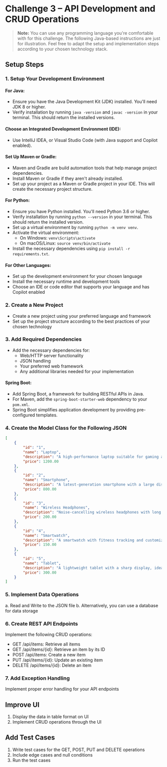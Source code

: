 # Challenge 3 – API Development and CRUD Operations

> **Note:** You can use any programming language you're comfortable with for this challenge. The following Java-based instructions are just for illustration. Feel free to adapt the setup and implementation steps according to your chosen technology stack.

## Setup Steps

### 1. Setup Your Development Environment

#### For Java:
- Ensure you have the Java Development Kit (JDK) installed. You'll need JDK 8 or higher.
- Verify installation by running `java -version` and `javac -version` in your terminal. This should return the installed versions.

#### Choose an Integrated Development Environment (IDE):
- Use IntelliJ IDEA, or Visual Studio Code (with Java support and Copilot enabled).

#### Set Up Maven or Gradle:
- Maven and Gradle are build automation tools that help manage project dependencies.
- Install Maven or Gradle if they aren't already installed.
- Set up your project as a Maven or Gradle project in your IDE. This will create the necessary project structure.

#### For Python:
- Ensure you have Python installed. You'll need Python 3.6 or higher.
- Verify installation by running `python --version` in your terminal. This should return the installed version.
- Set up a virtual environment by running `python -m venv venv`.
- Activate the virtual environment:
  - On Windows: `venv\Scripts\activate`
  - On macOS/Linux: `source venv/bin/activate`
- Install the necessary dependencies using `pip install -r requirements.txt`.

#### For Other Languages:
- Set up the development environment for your chosen language
- Install the necessary runtime and development tools
- Choose an IDE or code editor that supports your language and has Copilot enabled

### 2. Create a New Project
- Create a new project using your preferred language and framework
- Set up the project structure according to the best practices of your chosen technology

### 3. Add Required Dependencies
- Add the necessary dependencies for:
  - Web/HTTP server functionality
  - JSON handling
  - Your preferred web framework
  - Any additional libraries needed for your implementation

#### Spring Boot:
- Add Spring Boot, a framework for building RESTful APIs in Java.
- For Maven, add the `spring-boot-starter-web` dependency to your `pom.xml`.
- Spring Boot simplifies application development by providing pre-configured templates.

### 4. Create the Model Class for the Following JSON

```json
[
    {
        "id": "1",
        "name": "Laptop",
        "description": "A high-performance laptop suitable for gaming and work.",
        "price": 1200.00
    },
    {
        "id": "2",
        "name": "Smartphone",
        "description": "A latest-generation smartphone with a large display and powerful camera.",
        "price": 800.00
    },
    {
        "id": "3",
        "name": "Wireless Headphones",
        "description": "Noise-cancelling wireless headphones with long battery life.",
        "price": 200.00
    },
    {
        "id": "4",
        "name": "Smartwatch",
        "description": "A smartwatch with fitness tracking and customizable watch faces.",
        "price": 150.00
    },
    {
        "id": "5",
        "name": "Tablet",
        "description": "A lightweight tablet with a sharp display, ideal for reading and browsing.",
        "price": 300.00
    }
]
```

### 5. Implement Data Operations
a. Read and Write to the JSON file 
b. Alternatively, you can use a database for data storage

### 6. Create REST API Endpoints
Implement the following CRUD operations:
- GET /api/items: Retrieve all items
- GET /api/items/{id}: Retrieve an item by its ID
- POST /api/items: Create a new item
- PUT /api/items/{id}: Update an existing item
- DELETE /api/items/{id}: Delete an item

### 7. Add Exception Handling
Implement proper error handling for your API endpoints

## Improve UI
1. Display the data in table format on UI
2. Implement CRUD operations through the UI

## Add Test Cases
1. Write test cases for the GET, POST, PUT and DELETE operations
2. Include edge cases and null conditions
3. Run the test cases
